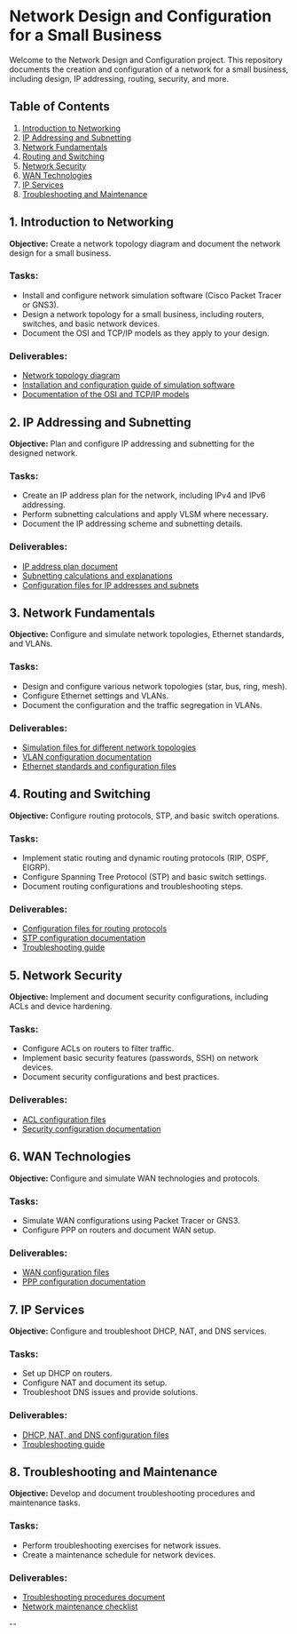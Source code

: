 # Network Design and Configuration for a Small Business

Welcome to the Network Design and Configuration project. This repository documents the creation and configuration of a network for a small business, including design, IP addressing, routing, security, and more.

## Table of Contents

1. [Introduction to Networking](#intro_networking)
2. [IP Addressing and Subnetting](#ip-addressing-and-subnetting)
3. [Network Fundamentals](#network-fundamentals)
4. [Routing and Switching](#routing-and-switching)
5. [Network Security](#network-security)
6. [WAN Technologies](#wan-technologies)
7. [IP Services](#ip-services)
8. [Troubleshooting and Maintenance](#troubleshooting-and-maintenance)

## 1. Introduction to Networking

**Objective:** Create a network topology diagram and document the network design for a small business.

### Tasks:
- Install and configure network simulation software (Cisco Packet Tracer or GNS3).
- Design a network topology for a small business, including routers, switches, and basic network devices.
- Document the OSI and TCP/IP models as they apply to your design.

### Deliverables:
- [Network topology diagram](docs/intro_networking/Network_Topology_Diagram.png)
- [Installation and configuration guide of simulation software](docs/intro_networking/Installation_Configuration_Guide.md)
- [Documentation of the OSI and TCP/IP models](docs/intro_networking/OSI_TCPIP_Models_Documentation.md)

## 2. IP Addressing and Subnetting

**Objective:** Plan and configure IP addressing and subnetting for the designed network.

### Tasks:
- Create an IP address plan for the network, including IPv4 and IPv6 addressing.
- Perform subnetting calculations and apply VLSM where necessary.
- Document the IP addressing scheme and subnetting details.

### Deliverables:
- [IP address plan document](docs/ip_addressing/IP_Address_Plan.md)
- [Subnetting calculations and explanations](docs/ip_addressing/Subnetting_Calculations.md)
- [Configuration files for IP addresses and subnets](docs/ip_addressing/IP_Configuration_Files/)

## 3. Network Fundamentals

**Objective:** Configure and simulate network topologies, Ethernet standards, and VLANs.

### Tasks:
- Design and configure various network topologies (star, bus, ring, mesh).
- Configure Ethernet settings and VLANs.
- Document the configuration and the traffic segregation in VLANs.

### Deliverables:
- [Simulation files for different network topologies](docs/network_fundamentals/Topology_Configurations/)
- [VLAN configuration documentation](docs/network_fundamentals/VLAN_Configuration.md)
- [Ethernet standards and configuration files](docs/network_fundamentals/Ethernet_Standards.md)

## 4. Routing and Switching

**Objective:** Configure routing protocols, STP, and basic switch operations.

### Tasks:
- Implement static routing and dynamic routing protocols (RIP, OSPF, EIGRP).
- Configure Spanning Tree Protocol (STP) and basic switch settings.
- Document routing configurations and troubleshooting steps.

### Deliverables:
- [Configuration files for routing protocols](docs/routing_switching/Routing_Configurations.md)
- [STP configuration documentation](docs/routing_switching/STP_Configuration.md)
- [Troubleshooting guide](docs/routing_switching/Routing_Troubleshooting.md)

## 5. Network Security

**Objective:** Implement and document security configurations, including ACLs and device hardening.

### Tasks:
- Configure ACLs on routers to filter traffic.
- Implement basic security features (passwords, SSH) on network devices.
- Document security configurations and best practices.

### Deliverables:
- [ACL configuration files](docs/network_security/ACL_Configurations.md)
- [Security configuration documentation](docs/network_security/Device_Security_Hardening.md)

## 6. WAN Technologies

**Objective:** Configure and simulate WAN technologies and protocols.

### Tasks:
- Simulate WAN configurations using Packet Tracer or GNS3.
- Configure PPP on routers and document WAN setup.

### Deliverables:
- [WAN configuration files](docs/wan_technologies/WAN_Configurations.md)
- [PPP configuration documentation](docs/wan_technologies/PPP_Configuration.md)

## 7. IP Services

**Objective:** Configure and troubleshoot DHCP, NAT, and DNS services.

### Tasks:
- Set up DHCP on routers.
- Configure NAT and document its setup.
- Troubleshoot DNS issues and provide solutions.

### Deliverables:
- [DHCP, NAT, and DNS configuration files](docs/ip_services/)
- [Troubleshooting guide](docs/ip_services/DNS_Troubleshooting.md)

## 8. Troubleshooting and Maintenance

**Objective:** Develop and document troubleshooting procedures and maintenance tasks.

### Tasks:
- Perform troubleshooting exercises for network issues.
- Create a maintenance schedule for network devices.

### Deliverables:
- [Troubleshooting procedures document](docs/troubleshooting_maintenance/Troubleshooting_Guide.md)
- [Network maintenance checklist](docs/troubleshooting_maintenance/Maintenance_Checklist.md)

--
